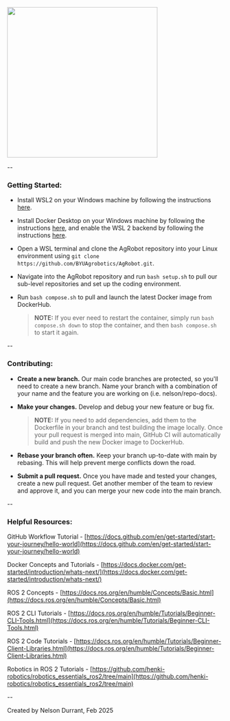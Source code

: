 <img src="https://github.com/user-attachments/assets/18b2cf67-cd6f-4f0e-a939-f7812cc2c451" width="350">

--

### Getting Started:

- Install WSL2 on your Windows machine by following the instructions [here](https://docs.microsoft.com/en-us/windows/wsl/install).

- Install Docker Desktop on your Windows machine by following the instructions [here](https://docs.docker.com/desktop/), and enable the WSL 2 backend by following the instructions [here](https://docs.docker.com/desktop/windows/wsl/).

- Open a WSL terminal and clone the AgRobot repository into your Linux environment using `git clone https://github.com/BYUAgrobotics/AgRobot.git`.

- Navigate into the AgRobot repository and run `bash setup.sh` to pull our sub-level repositories and set up the coding environment.

- Run `bash compose.sh` to pull and launch the latest Docker image from DockerHub.

  > **NOTE:** If you ever need to restart the container, simply run `bash compose.sh down` to stop the container, and then `bash compose.sh` to start it again.

--

### Contributing:

- **Create a new branch.** Our main code branches are protected, so you'll need to create a new branch. Name your branch with a combination of your name and the feature you are working on (i.e. nelson/repo-docs).

- **Make your changes.** Develop and debug your new feature or bug fix.

  > **NOTE:** If you need to add dependencies, add them to the Dockerfile in your branch and test building the image locally. Once your pull request is merged into main, GitHub CI will automatically build and push the new Docker image to DockerHub.

- **Rebase your branch often.** Keep your branch up-to-date with main by rebasing. This will help prevent merge conflicts down the road.

- **Submit a pull request.** Once you have made and tested your changes, create a new pull request. Get another member of the team to review and approve it, and you can merge your new code into the main branch.

--

### Helpful Resources:

GitHub Workflow Tutorial - [https://docs.github.com/en/get-started/start-your-journey/hello-world](https://docs.github.com/en/get-started/start-your-journey/hello-world)

Docker Concepts and Tutorials - [https://docs.docker.com/get-started/introduction/whats-next/](https://docs.docker.com/get-started/introduction/whats-next/)

ROS 2 Concepts - [https://docs.ros.org/en/humble/Concepts/Basic.html](https://docs.ros.org/en/humble/Concepts/Basic.html)

ROS 2 CLI Tutorials - [https://docs.ros.org/en/humble/Tutorials/Beginner-CLI-Tools.html](https://docs.ros.org/en/humble/Tutorials/Beginner-CLI-Tools.html)

ROS 2 Code Tutorials - [https://docs.ros.org/en/humble/Tutorials/Beginner-Client-Libraries.html](https://docs.ros.org/en/humble/Tutorials/Beginner-Client-Libraries.html)

Robotics in ROS 2 Tutorials - [https://github.com/henki-robotics/robotics_essentials_ros2/tree/main](https://github.com/henki-robotics/robotics_essentials_ros2/tree/main)

--

Created by Nelson Durrant, Feb 2025
